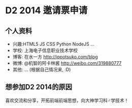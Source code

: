 # D2 2014 邀请票申请

## 个人资料

- 兴趣:HTML5 JS CSS Python NodeJS ...
- 学校: 上海电子信息职业技术学校
- 博客: 在水一方 http://ippotsuko.com/blog
- 微博: @机智的阿卡林酱 http://weibo.com/319880777
- 其他: ... (根据自己情况来, :D)

## 想参加D2 2014的原因

喜欢交流和分享，开拓前端前端思想，向大神学习科♂学技术！
